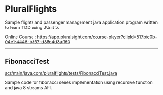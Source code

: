 # PluralFlights
Sample flights and passenger management java application program written to learn TDD using JUnit 5.

Online Course : https://app.pluralsight.com/course-player?clipId=517bfc0b-04e1-4448-b357-d35e4d3aff60




-------------------------------------------------

## FibonacciTest 
[scr/main/java/com/pluralflights/tests/FibonacciTest.java](https://github.com/shahrohan05/PluralFlights/blob/master/src/main/java/com/pluralflights/tests/FibonacciTest.java)

Sample code for fibonacci series implementation using recursive function and java 8 streams API.

 
